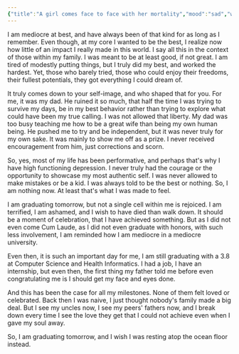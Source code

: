 ```yaml
---
{"title":"A girl comes face to face with her mortality","mood":"sad","weather":"sunny","location":"Irivine, CA","dg-publish":true,"dg-note-icon":"caterpillar","tags":["generational-trauma"],"updated":"2025-06-13","created":"2025-06-13T14:40:00","dg-path":"Journal/So, I am graduating tomorrow.md","permalink":"/journal/so-i-am-graduating-tomorrow/","dgPassFrontmatter":true,"noteIcon":"caterpillar"}
---
```


I am mediocre at best, and have always been of that kind for as long as I remember. Even though, at my core I wanted to be the best, I realize now how little of an impact I really made in this world. I say all this in the context of those within my family. I was meant to be at least good, if not great. I am tired of modestly putting things, but I truly did my best, and worked the hardest. Yet, those who barely tried, those who could enjoy their freedoms, their fullest potentials, they got everything I could dream of.

It truly comes down to your self-image, and who shaped that for you. For me, it was my dad. He ruined it so much, that half the time I was trying to survive my days, be in my best behavior rather than trying to explore what could have been my true calling. I was not allowed that liberty. My dad was too busy teaching me how to be a great wife than being my own human being. He pushed me to try and be independent, but it was never truly for my own sake. It was mainly to show me off as a prize. I never received encouragement from him, just corrections and scorn.

So, yes, most of my life has been performative, and perhaps that's why I have high functioning depression. I never truly had the courage or the opportunity to showcase my most authentic self. I was never allowed to make mistakes or be a kid. I was always told to be the best or nothing. So, I am nothing now. At least that's what I was made to feel.

I am graduating tomorrow, but not a single cell within me is rejoiced. I am terrified, I am ashamed, and I wish to have died than walk down. It should be a moment of celebration, that I have achieved something. But as I did not even come Cum Laude, as I did not even graduate with honors, with such less involvement, I am reminded how I am mediocre in a mediocre university. 

Even then, it is such an important day for me, I am still graduating with a 3.8 at Computer Science and Health Informatics. I had a job, I have an internship, but even then, the first thing my father told me before even congratulating me is I should get my face and eyes done. 

And this has been the case for all my milestones. None of them felt loved or celebrated. Back then I was naive, I just thought nobody's family made a big deal. But I see my uncles now, I see my peers' fathers now, and I break down every time I see the love they get that I could not achieve even when I gave my soul away.

So, I am graduating tomorrow, and I wish I was resting atop the ocean floor instead.